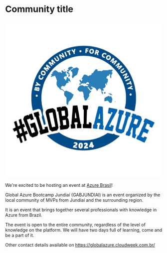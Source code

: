 # Community title

![Azure Brasil](gabjundiai.png)

We're excited to be hosting an event at [Azure Brasil](https://globalazure.cloudweek.com.br/)!

Global Azure Bootcamp Jundiaí (GABJUNDIAI) is an event organized by the local community of MVPs from Jundiaí and the surrounding region.

It is an event that brings together several professionals with knowledge in Azure from Brazil.

The event is open to the entire community, regardless of the level of knowledge on the platform. We will have two days full of learning, come and be a part of it.

Other contact details available on https://globalazure.cloudweek.com.br/